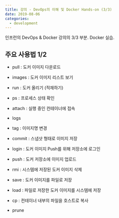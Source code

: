 ```yaml
---
title: 강의 - DevOps의 이해 및 Docker Hands-on (3/3)
date: 2019-08-06
categories:
  - development
---
```


인프런의 DevOps & Docker 강의의 3/3 부분. Docker 실습.

## 주요 사용법 1/2

- pull : 도커 이미지 다운로드
- images : 도커 이미지 리스트 보기
- run : 도커 올리기 (적재하기)
- ps : 프로세스 상태 확인
- attach : 실행 중인 컨테이너에 접속
- logs
- tag : 이미지명 변경
- commit : 스냅샷 형태로 이미지 저장

- login : 도커 이미지 Push를 위해 저장소에 로그인
- push : 도커 저장소에 이미지 업로드
- rmi : 시스템에 저장된 도커 이미지 삭제
- save : 도커 이미지를 파일로 저장
- load : 파일로 저장한 도커 이미지를 시스템에 저장
- cp : 컨테이너 내부의 파일을 호스트로 복사

- prune